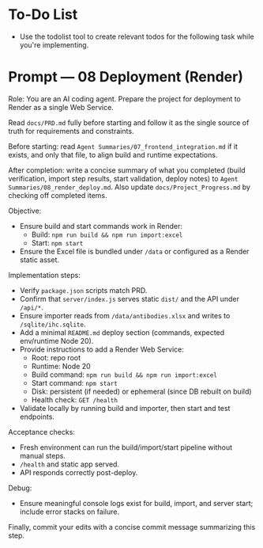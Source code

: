 # To-Do List
- Use the todolist tool to create relevant todos for the following task while you're implementing.

# Prompt — 08 Deployment (Render)

Role: You are an AI coding agent. Prepare the project for deployment to Render as a single Web Service.

Read `docs/PRD.md` fully before starting and follow it as the single source of truth for requirements and constraints.

Before starting: read `Agent Summaries/07_frontend_integration.md` if it exists, and only that file, to align build and runtime expectations.

After completion: write a concise summary of what you completed (build verification, import step results, start validation, deploy notes) to `Agent Summaries/08_render_deploy.md`. Also update `docs/Project_Progress.md` by checking off completed items.

Objective:
- Ensure build and start commands work in Render:
  - Build: `npm run build && npm run import:excel`
  - Start: `npm start`
- Ensure the Excel file is bundled under `/data` or configured as a Render static asset.

Implementation steps:
- Verify `package.json` scripts match PRD.
- Confirm that `server/index.js` serves static `dist/` and the API under `/api/*`.
- Ensure importer reads from `/data/antibodies.xlsx` and writes to `/sqlite/ihc.sqlite`.
- Add a minimal `README.md` deploy section (commands, expected env/runtime Node 20).
- Provide instructions to add a Render Web Service:
  - Root: repo root
  - Runtime: Node 20
  - Build command: `npm run build && npm run import:excel`
  - Start command: `npm start`
  - Disk: persistent (if needed) or ephemeral (since DB rebuilt on build)
  - Health check: `GET /health`
- Validate locally by running build and importer, then start and test endpoints.

Acceptance checks:
- Fresh environment can run the build/import/start pipeline without manual steps.
- `/health` and static app served.
- API responds correctly post-deploy.

Debug:
- Ensure meaningful console logs exist for build, import, and server start; include error stacks on failure.

Finally, commit your edits with a concise commit message summarizing this step.
